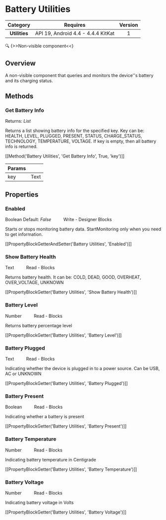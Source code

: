 # Battery Utilities

| Category | Requires | Version |
|:--------:|:-------:|:--------:|
|**Utilities**|<span class="chip chip-any">API 19, Android 4.4 - 4.4.4 KitKat</span>|<span class="chip chip-number">1</span>|

:mag: {>>Non-visible component<<}

## Overview

A non-visible component that queries and monitors the device''s battery and its charging status.

## Methods

### Get Battery Info

<span class="chip chip-list">Returns: <i>List</i></span> 

Returns a list showing battery info for the specified key. Key can be: HEALTH, LEVEL, PLUGGED, PRESENT, STATUS, CHARGE_STATUS, TECHNOLOGY, TEMPERATURE, VOLTAGE. If key is empty, then all battery info is returned.

[[Method('Battery Utilities', 'Get Battery Info', True, 'key')]]

| Params | []() |
|--------|------|
|key|<span class="chip chip-text">Text</span>|


## Properties

### Enabled

<span class="chip chip-boolean">Boolean</span> <span class="chip chip-boolean">Default: <i>False</i></span>&nbsp;&nbsp;&nbsp;&nbsp;&nbsp;&nbsp;&nbsp;&nbsp;&nbsp;&nbsp;<span class="chip chip-rw">Write</span> - <span class="chip chip-bd">Designer</span> <span class="chip chip-bd">Blocks</span> 

Starts or stops monitoring battery data. StartMonitoring only when you need to get information.

[[PropertyBlockGetterAndSetter('Battery Utilities', 'Enabled')]]

### Show Battery Health

<span class="chip chip-text">Text</span>&nbsp;&nbsp;&nbsp;&nbsp;&nbsp;&nbsp;&nbsp;&nbsp;&nbsp;&nbsp;<span class="chip chip-rw">Read</span> - <span class="chip chip-bd">Blocks</span> 

Returns battery health. It can be: COLD, DEAD, GOOD, OVERHEAT, OVER_VOLTAGE, UNKNOWN

[[PropertyBlockGetter('Battery Utilities', 'Show Battery Health')]]

### Battery Level

<span class="chip chip-number">Number</span>&nbsp;&nbsp;&nbsp;&nbsp;&nbsp;&nbsp;&nbsp;&nbsp;&nbsp;&nbsp;<span class="chip chip-rw">Read</span> - <span class="chip chip-bd">Blocks</span> 

Returns battery percentage level

[[PropertyBlockGetter('Battery Utilities', 'Battery Level')]]

### Battery Plugged

<span class="chip chip-text">Text</span>&nbsp;&nbsp;&nbsp;&nbsp;&nbsp;&nbsp;&nbsp;&nbsp;&nbsp;&nbsp;<span class="chip chip-rw">Read</span> - <span class="chip chip-bd">Blocks</span> 

Indicating whether the device is plugged in to a power source. Can be USB, AC or UNKNOWN

[[PropertyBlockGetter('Battery Utilities', 'Battery Plugged')]]

### Battery Present

<span class="chip chip-boolean">Boolean</span>&nbsp;&nbsp;&nbsp;&nbsp;&nbsp;&nbsp;&nbsp;&nbsp;&nbsp;&nbsp;<span class="chip chip-rw">Read</span> - <span class="chip chip-bd">Blocks</span> 

Indicating whether a battery is present

[[PropertyBlockGetter('Battery Utilities', 'Battery Present')]]

### Battery Temperature

<span class="chip chip-number">Number</span>&nbsp;&nbsp;&nbsp;&nbsp;&nbsp;&nbsp;&nbsp;&nbsp;&nbsp;&nbsp;<span class="chip chip-rw">Read</span> - <span class="chip chip-bd">Blocks</span> 

Indicating battery temperature in Centigrade

[[PropertyBlockGetter('Battery Utilities', 'Battery Temperature')]]

### Battery Voltage

<span class="chip chip-number">Number</span>&nbsp;&nbsp;&nbsp;&nbsp;&nbsp;&nbsp;&nbsp;&nbsp;&nbsp;&nbsp;<span class="chip chip-rw">Read</span> - <span class="chip chip-bd">Blocks</span> 

Indicating battery voltage in Volts

[[PropertyBlockGetter('Battery Utilities', 'Battery Voltage')]]